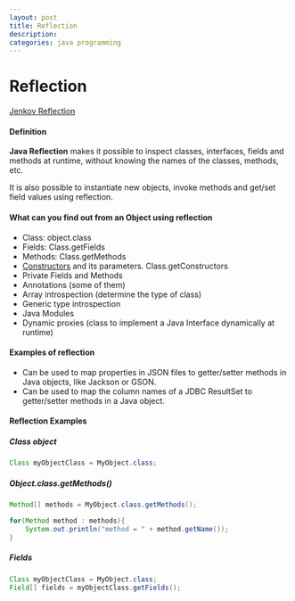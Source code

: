 ```yaml
---
layout: post
title: Reflection
description: 
categories: java programming
---
```


# Reflection

[Jenkov Reflection](http://tutorials.jenkov.com/java-reflection/index.html)  

#### Definition

__Java Reflection__ makes it possible to inspect classes, interfaces, fields and methods at runtime,
without knowing the names of the classes, methods, etc.

It is also possible to instantiate new objects, invoke methods and get/set field values using reflection.

#### What can you find out from an Object using reflection

* Class: object.class
* Fields: Class.getFields
* Methods: Class.getMethods
* [Constructors](http://tutorials.jenkov.com/java-reflection/constructors.html) and its parameters. Class.getConstructors
* Private Fields and Methods
* Annotations (some of them)
* Array introspection (determine the type of class)
* Generic type introspection
* Java Modules
* Dynamic proxies (class to implement a Java Interface dynamically at runtime)

#### Examples of reflection

* Can be used to map properties in JSON files to getter/setter methods in Java objects, like Jackson or GSON.
* Can be used to map the column names of a JDBC ResultSet to getter/setter methods in a Java object.

#### Reflection Examples

##### Class object

```java
Class myObjectClass = MyObject.class;
```

##### Object.class.getMethods()

```java
Method[] methods = MyObject.class.getMethods();

for(Method method : methods){
    System.out.println("method = " + method.getName());
}
```

##### Fields

```java
Class myObjectClass = MyObject.class;
Field[] fields = myObjectClass.getFields();
```

